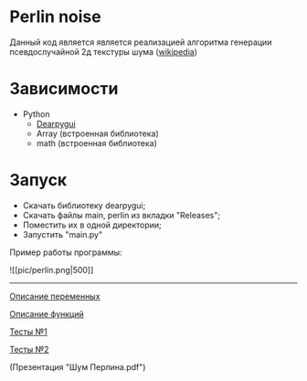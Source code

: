 
# Perlin noise
Данный код является является реализацией алгоритма генерации псевдослучайной 2д текстуры шума ([wikipedia](https://ru.wikipedia.org/wiki/%D0%A8%D1%83%D0%BC_%D0%9F%D0%B5%D1%80%D0%BB%D0%B8%D0%BD%D0%B0))

# Зависимости 
- Python
	- [Dearpygui](https://github.com/hoffstadt/DearPyGui)
	- Array (встроенная библиотека)
	- math (встроенная библиотека)

# Запуск

- Скачать библиотеку dearpygui;
- Скачать файлы main, perlin из вкладки "Releases";
- Поместить их в одной директории;
- Запустить "main.py"


Пример работы программы:

![[pic/perlin.png|500]]


------------------------------------------------------
[Описание переменных](var/variables.md)

[Описание функций](var/functions.md)

[Тесты №1](test_functions.md)

[Тесты №2](test_interpolate.md)

(Презентация "Шум Перлина.pdf")
